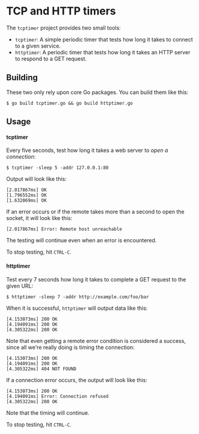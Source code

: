# TCP and HTTP timers

The `tcptimer` project provides two small tools:

* `tcptimer`: A simple periodic timer that tests how long it takes to
  connect to a given service.
* `httptimer`: A periodic timer that tests how long it takes an HTTP
  server to respond to a GET request.

## Building

These two only rely upon core Go packages. You can build them like this:

```
$ go build tcptimer.go && go build httptimer.go
```

## Usage

#### tcptimer

Every five seconds, test how long it takes a web server to *open a connection*:

```
$ tcptimer -sleep 5 -addr 127.0.0.1:80
```

Output will look like this:

```
[2.017867ms] OK
[1.796552ms] OK
[1.632069ms] OK
```

If an error occurs or if the remote takes more than a second to open the
socket, it will look like this:

```
[2.017867ms] Error: Remote host unreachable
```

The testing will continue even when an error is encountered.

To stop testing, hit `CTRL-C`.

#### httptimer

Test every 7 seconds how long it takes to complete a GET request to the
given URL:

```
$ httptimer -sleep 7 -addr http://example.com/foo/bar
```

When it is successful, `httptimer` will output data like this:

```
[4.153073ms] 200 OK
[4.194091ms] 200 OK
[4.305322ms] 200 OK
```

Note that even getting a remote error condition is considered a success,
since all we're really doing is timing the connection:

```
[4.153073ms] 200 OK
[4.194091ms] 200 OK
[4.305322ms] 404 NOT FOUND
```

If a connection error occurs, the output will look like this:

```
[4.153073ms] 200 OK
[4.194091ms] Error: Connection refused
[4.305322ms] 200 OK
```

Note that the timing will continue.

To stop testing, hit `CTRL-C`.
